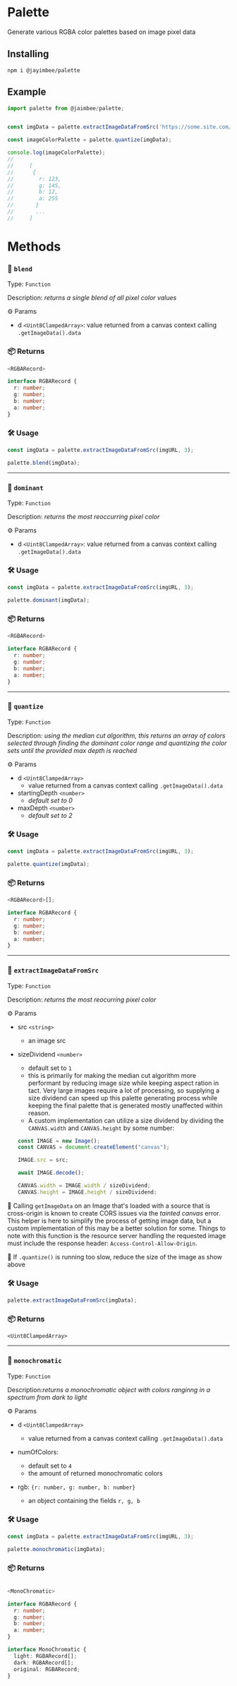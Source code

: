 # Palette

Generate various RGBA color palettes based on image pixel data

## Installing

```shell
npm i @jayimbee/palette
```

## Example

```typescript
import palette from @jaimbee/palette;


const imgData = palette.extractImageDataFromSrc('https://some.site.com/godzilla.png', 3);

const imageColorPalette = palette.quantize(imgData);

console.log(imageColorPalette);
//
//     [
//      {
//        r: 123,
//        g: 145,
//        b: 12,
//        a: 255
//       }
//       ...
//     ]
```

# Methods

### 🎨 `blend`

Type: `Function`

Description: _returns a single blend of all pixel color values_

⚙️ Params

- d `<Uint8ClampedArray>`: value returned from a canvas context calling `.getImageData().data`

### 📦 Returns

```typescript
<RGBARecord>

interface RGBARecord {
  r: number;
  g: number;
  b: number;
  a: number;
}
```

### 🛠️ Usage

```typescript
const imgData = palette.extractImageDataFromSrc(imgURL, 3);

palette.blend(imgData);
```

---

### 🎨 `dominant`

Type: `Function`

Description: _returns the most reoccurring pixel color_

⚙️ Params

- d `<Uint8ClampedArray>`: value returned from a canvas context calling `.getImageData().data`

### 🛠️ Usage

```typescript
const imgData = palette.extractImageDataFromSrc(imgURL, 3);

palette.dominant(imgData);
```

### 📦 Returns

```typescript
<RGBARecord>

interface RGBARecord {
  r: number;
  g: number;
  b: number;
  a: number;
}
```

---

### 🎨 `quantize`

Type: `Function`

Description: _using the median cut algorithm, this returns an array of colors selected through finding the dominant color range and quantizing the color sets until the provided max depth is reached_

⚙️ Params

- d `<Uint8ClampedArray>`
  - value returned from a canvas context calling `.getImageData().data`
- startingDepth `<number>`
  - _default set to 0_
- maxDepth `<number>`
  - _default set to 2_

### 🛠️ Usage

```typescript
const imgData = palette.extractImageDataFromSrc(imgURL, 3);

palette.quantize(imgData);
```

### 📦 Returns

```typescript
<RGBARecord>[];

interface RGBARecord {
  r: number;
  g: number;
  b: number;
  a: number;
}
```

---

### 🎨 `extractImageDataFromSrc`

Type: `Function`

Description: _returns the most reocurring pixel color_

⚙️ Params

- src `<string>`
  - an image src
- sizeDividend `<number>`

  - default set to `1`
  - this is primarily for making the median cut algorithm more performant by reducing image size while keeping aspect ration in tact. Very large images require a lot of processing, so supplying a size dividend can speed up this palette generating process while keeping the final palette that is generated mostly unaffected within reason.
  - A custom implementation can utilize a size dividend by dividing the `CANVAS.width` and `CANVAS.height` by some number:

  ```typescript
  const IMAGE = new Image();
  const CANVAS = document.createElement("canvas");

  IMAGE.src = src;

  await IMAGE.decode();

  CANVAS.width = IMAGE.width / sizeDividend;
  CANVAS.height = IMAGE.height / sizeDividend;
  ```

🚨 Calling `getImageData` on an Image that's loaded with a source that is cross-origin is known to create CORS issues via the _tainted canvas_ error. This helper is here to simplify the process of getting image data, but a custom implementation of this may be a better solution for some. Things to note with this function is the resource server handling the requested image must include the response header: `Access-Control-Allow-Origin`.

🛑 If `.quantize()` is running too slow, reduce the size of the image as show above

### 🛠️ Usage

```typescript
palette.extractImageDataFromSrc(imgData);
```

### 📦 Returns

```
<Uint8ClampedArray>
```

---

### 🎨 `monochromatic`

Type: `Function`

Description:_returns a monochromatic object with colors ranginng in a spectrum from dark to light_

⚙️ Params

- d `<Uint8ClampedArray>`
  - value returned from a canvas context calling `.getImageData().data`
- numOfColors: <number>
  - default set to `4`
  - the amount of returned monochromatic colors
- rgb: `{r: number, g: number, b: number}`

  - an object containing the fields `r, g, b`

### 🛠️ Usage

```typescript
const imgData = palette.extractImageDataFromSrc(imgURL, 3);

palette.monochromatic(imgData);
```

### 📦 Returns

```typescript

<MonoChromatic>

interface RGBARecord {
  r: number;
  g: number;
  b: number;
  a: number;
}

interface MonoChromatic {
  light: RGBARecord[];
  dark: RGBARecord[];
  original: RGBARecord;
}
```
